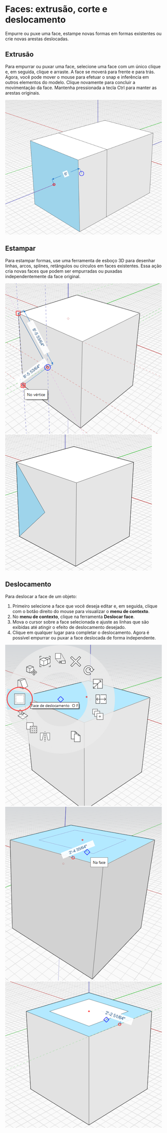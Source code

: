 # Faces: extrusão, corte e deslocamento

Empurre ou puxe uma face, estampe novas formas em formas existentes ou crie novas arestas deslocadas.

## Extrusão

Para empurrar ou puxar uma face, selecione uma face com um único clique e, em seguida, clique e arraste. A face se moverá para frente e para trás. Agora, você pode mover o mouse para efetuar o snap e inferência em outros elementos do modelo. Clique novamente para concluir a movimentação da face. Mantenha pressionada a tecla Ctrl para manter as arestas originais.

![](../.gitbook/assets/extrude%20%281%29.png)

## Estampar

Para estampar formas, use uma ferramenta de esboço 3D para desenhar linhas, arcos, splines, retângulos ou círculos em faces existentes. Essa ação cria novas faces que podem ser empurradas ou puxadas independentemente da face original.

![](../.gitbook/assets/imprint1.png)  
![](../.gitbook/assets/imprint2.png)

## Deslocamento

Para deslocar a face de um objeto:

1. Primeiro selecione a face que você deseja editar e, em seguida, clique com o botão direito do mouse para visualizar o **menu de contexto**.
2. No **menu de contexto**, clique na ferramenta **Deslocar face**.
3. Mova o cursor sobre a face selecionada e ajuste as linhas que são exibidas até atingir o efeito de deslocamento desejado.
4. Clique em qualquer lugar para completar o deslocamento. Agora é possível empurrar ou puxar a face deslocada de forma independente.

![](../.gitbook/assets/offset1.png)  
![](../.gitbook/assets/offset2.png)  
![](../.gitbook/assets/offset3.png)

